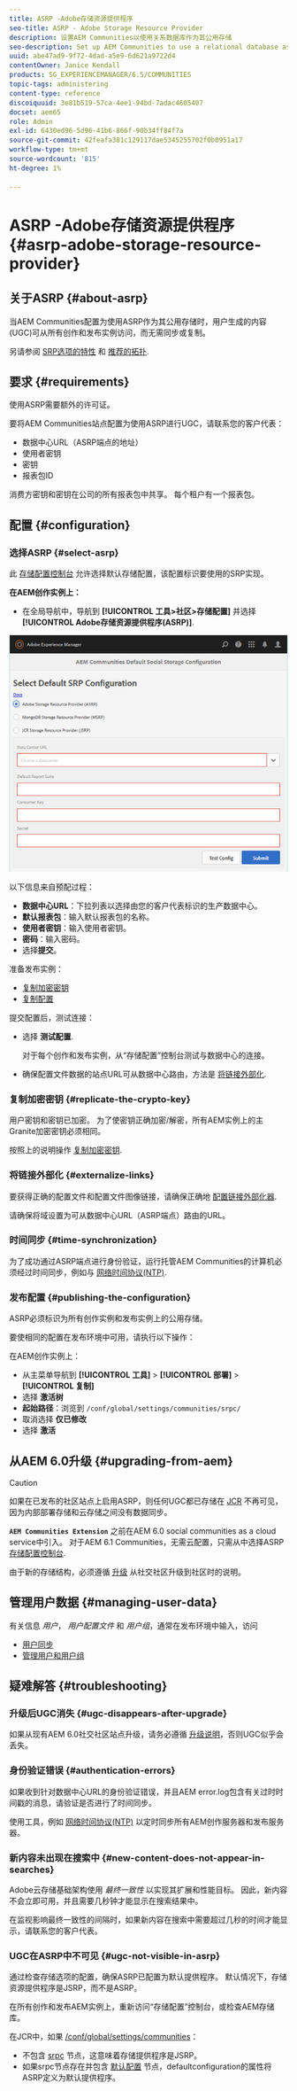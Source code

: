 ```yaml
---
title: ASRP -Adobe存储资源提供程序
seo-title: ASRP - Adobe Storage Resource Provider
description: 设置AEM Communities以使用关系数据库作为其公用存储
seo-description: Set up AEM Communities to use a relational database as its common store
uuid: abe47ad9-9f72-4dad-a5e9-6d621a9722d4
contentOwner: Janice Kendall
products: SG_EXPERIENCEMANAGER/6.5/COMMUNITIES
topic-tags: administering
content-type: reference
discoiquuid: 3e81b519-57ca-4ee1-94bd-7adac4605407
docset: aem65
role: Admin
exl-id: 6430ed96-5d96-41b6-866f-90b34ff84f7a
source-git-commit: 42feafa381c129117dae5345255702f0b0951a17
workflow-type: tm+mt
source-wordcount: '815'
ht-degree: 1%

---
```


# ASRP -Adobe存储资源提供程序 {#asrp-adobe-storage-resource-provider}

## 关于ASRP {#about-asrp}

当AEM Communities配置为使用ASRP作为其公用存储时，用户生成的内容(UGC)可从所有创作和发布实例访问，而无需同步或复制。

另请参阅 [SRP选项的特性](/help/communities/working-with-srp.md#characteristics-of-srp-options) 和 [推荐的拓扑](/help/communities/topologies.md).

## 要求 {#requirements}

使用ASRP需要额外的许可证。

要将AEM Communities站点配置为使用ASRP进行UGC，请联系您的客户代表：

* 数据中心URL（ASRP端点的地址）
* 使用者密钥
* 密钥
* 报表包ID

消费方密钥和密钥在公司的所有报表包中共享。 每个租户有一个报表包。

## 配置 {#configuration}

### 选择ASRP {#select-asrp}

此 [存储配置控制台](/help/communities/srp-config.md) 允许选择默认存储配置，该配置标识要使用的SRP实现。

**在AEM创作实例上：**

* 在全局导航中，导航到 **[!UICONTROL 工具>社区>存储配置]** 并选择 **[!UICONTROL Adobe存储资源提供程序(ASRP)]**.

![asrp-default](assets/asrp-default.png)

以下信息来自预配过程：

* **数据中心URL**：下拉列表以选择由您的客户代表标识的生产数据中心。
* **默认报表包**：输入默认报表包的名称。
* **使用者密钥**：输入使用者密钥。
* **密码**：输入密码。
* 选择&#x200B;**提交**。

准备发布实例：

* [复制加密密钥](#replicate-the-crypto-key)
* [复制配置](#publishing-the-configuration)

提交配置后，测试连接：

* 选择 **测试配置**.

   对于每个创作和发布实例，从“存储配置”控制台测试与数据中心的连接。

* 确保配置文件数据的站点URL可从数据中心路由，方法是 [将链接外部化](#externalize-links).

### 复制加密密钥 {#replicate-the-crypto-key}

用户密钥和密钥已加密。 为了使密钥正确加密/解密，所有AEM实例上的主Granite加密密钥必须相同。

按照上的说明操作 [复制加密密钥](/help/communities/deploy-communities.md#replicate-the-crypto-key).

### 将链接外部化 {#externalize-links}

要获得正确的配置文件和配置文件图像链接，请确保正确地 [配置链接外部化器](/help/sites-developing/externalizer.md).

请确保将域设置为可从数据中心URL（ASRP端点）路由的URL。

### 时间同步 {#time-synchronization}

为了成功通过ASRP端点进行身份验证，运行托管AEM Communities的计算机必须经过时间同步，例如与 [网络时间协议(NTP)](https://www.ntp.org/).

### 发布配置 {#publishing-the-configuration}

ASRP必须标识为所有创作实例和发布实例上的公用存储。

要使相同的配置在发布环境中可用，请执行以下操作：

在AEM创作实例上：

* 从主菜单导航到 **[!UICONTROL 工具]** > **[!UICONTROL 部署]** > **[!UICONTROL 复制]**
* 选择 **激活树**
* **起始路径**：浏览到 `/conf/global/settings/communities/srpc/`
* 取消选择 **仅已修改**
* 选择 **激活**

## 从AEM 6.0升级 {#upgrading-from-aem}

>[!CAUTION]
>
>如果在已发布的社区站点上启用ASRP，则任何UGC都已存储在 [JCR](/help/communities/jsrp.md) 不再可见，因为内部部署存储和云存储之间没有数据同步。

**`AEM Communities Extension`** 之前在AEM 6.0 social communities as a cloud service中引入。 对于AEM 6.1 Communities，无需云配置，只需从中选择ASRP [存储配置控制台](/help/communities/srp-config.md).

由于新的存储结构，必须遵循 [升级](/help/communities/upgrade.md#adobe-cloud-storage) 从社交社区升级到社区时的说明。

## 管理用户数据 {#managing-user-data}

有关信息 *用户*， *用户配置文件* 和 *用户组*，通常在发布环境中输入，访问

* [用户同步](/help/communities/sync.md)
* [管理用户和用户组](/help/communities/users.md)

## 疑难解答 {#troubleshooting}

### 升级后UGC消失 {#ugc-disappears-after-upgrade}

如果从现有AEM 6.0社交社区站点升级，请务必遵循 [升级说明](/help/communities/upgrade.md#adobe-cloud-storage)，否则UGC似乎会丢失。

### 身份验证错误 {#authentication-errors}

如果收到针对数据中心URL的身份验证错误，并且AEM error.log包含有关过时时间戳的消息，请验证是否进行了时间同步。

使用工具，例如 [网络时间协议(NTP)](https://www.ntp.org/) 以定时同步所有AEM创作服务器和发布服务器。

### 新内容未出现在搜索中 {#new-content-does-not-appear-in-searches}

Adobe云存储基础架构使用 *最终一致性* 以实现其扩展和性能目标。 因此，新内容不会立即可用，并且需要几秒钟才能显示在搜索结果中。

在监视影响最终一致性的间隔时，如果新内容在搜索中需要超过几秒的时间才能显示，请联系您的客户代表。

### UGC在ASRP中不可见 {#ugc-not-visible-in-asrp}

通过检查存储选项的配置，确保ASRP已配置为默认提供程序。 默认情况下，存储资源提供程序是JSRP，而不是ASRP。

在所有创作和发布AEM实例上，重新访问“存储配置”控制台，或检查AEM存储库。

在JCR中，如果 [/conf/global/settings/communities](https://localhost:4502/crx/de/index.jsp#/etc/socialconfig/)：

* 不包含 [srpc](https://localhost:4502/crx/de/index.jsp#/conf/global/settings/communities/srp) 节点，这意味着存储提供程序是JSRP。
* 如果srpc节点存在并包含 [默认配置](https://localhost:4502/crx/de/index.jsp#/conf/global/settings/communities/srp/defaultconfiguration) 节点，defaultconfiguration的属性将ASRP定义为默认提供程序。
